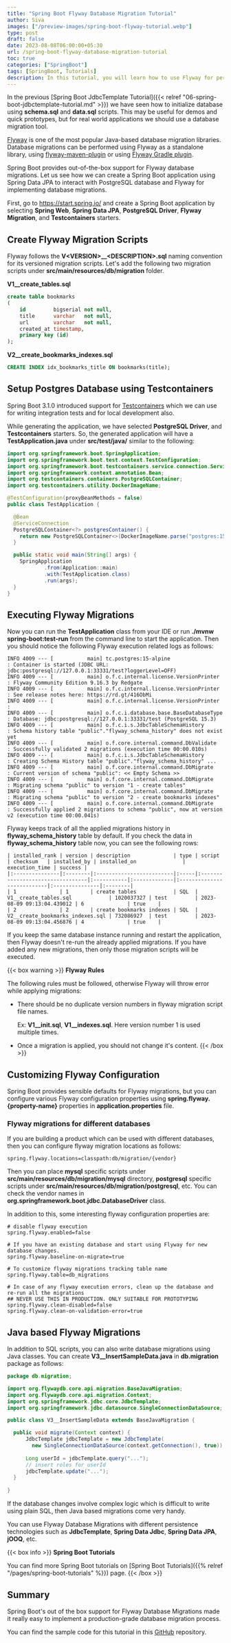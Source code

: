 ```yaml
---
title: "Spring Boot Flyway Database Migration Tutorial"
author: Siva
images: ["/preview-images/spring-boot-flyway-tutorial.webp"]
type: post
draft: false
date: 2023-08-08T06:00:00+05:30
url: /spring-boot-flyway-database-migration-tutorial
toc: true
categories: ["SpringBoot"]
tags: [SpringBoot, Tutorials]
description: In this tutorial, you will learn how to use Flyway for performing database migrations in Spring Boot applications.
---
```


In the previous [Spring Boot JdbcTemplate Tutorial]({{< relref "06-spring-boot-jdbctemplate-tutorial.md" >}}) 
we have seen how to initialize database using **schema.sql** and **data.sql** scripts.
This may be useful for demos and quick prototypes, but for real world applications we should use a database migration tool.

[Flyway](https://flywaydb.org/) is one of the most popular Java-based database migration libraries.
Database migrations can be performed using Flyway as a standalone library, 
using [flyway-maven-plugin](https://documentation.red-gate.com/fd/maven-goal-184127408.html) 
or using [Flyway Gradle plugin](https://documentation.red-gate.com/fd/gradle-task-184127407.html).

Spring Boot provides out-of-the-box support for Flyway database migrations.
Let us see how we can create a Spring Boot application using Spring Data JPA to interact with PostgreSQL database and 
Flyway for implementing database migrations.

First, go to https://start.spring.io/ and create a Spring Boot application by selecting **Spring Web**, 
**Spring Data JPA**, **PostgreSQL Driver**, **Flyway Migration**, and **Testcontainers** starters.

## Create Flyway Migration Scripts
Flyway follows the **V&lt;VERSION&gt;__&lt;DESCRIPTION&gt;.sql** naming convention for its versioned migration scripts.
Let's add the following two migration scripts under **src/main/resources/db/migration** folder. 

**V1__create_tables.sql**
```sql
create table bookmarks
(
    id         bigserial not null,
    title      varchar   not null,
    url        varchar   not null,
    created_at timestamp,
    primary key (id)
);
```


**V2__create_bookmarks_indexes.sql**
```sql
CREATE INDEX idx_bookmarks_title ON bookmarks(title);
```

## Setup Postgres Database using Testcontainers
Spring Boot 3.1.0 introduced support for [Testcontainers](https://testcontainers.com/) which we can use for writing integration tests 
and for local development also.

While generating the application, we have selected **PostgreSQL Driver**, and **Testcontainers** starters.
So, the generated application will have a **TestApplication.java** under **src/test/java/** similar to the following:

```java
import org.springframework.boot.SpringApplication;
import org.springframework.boot.test.context.TestConfiguration;
import org.springframework.boot.testcontainers.service.connection.ServiceConnection;
import org.springframework.context.annotation.Bean;
import org.testcontainers.containers.PostgreSQLContainer;
import org.testcontainers.utility.DockerImageName;

@TestConfiguration(proxyBeanMethods = false)
public class TestApplication {

  @Bean
  @ServiceConnection
  PostgreSQLContainer<?> postgresContainer() {
    return new PostgreSQLContainer<>(DockerImageName.parse("postgres:15-alpine"));
  }

  public static void main(String[] args) {
    SpringApplication
            .from(Application::main)
            .with(TestApplication.class)
            .run(args);
  }
}
```

## Executing Flyway Migrations

Now you can run the **TestApplication** class from your IDE or run **./mvnw spring-boot:test-run** from the command line to start the application.
Then you should notice the following Flyway execution related logs as follows:

```shell
INFO 4009 --- [           main] tc.postgres:15-alpine                    : Container is started (JDBC URL: jdbc:postgresql://127.0.0.1:33331/test?loggerLevel=OFF)
INFO 4009 --- [           main] o.f.c.internal.license.VersionPrinter    : Flyway Community Edition 9.16.3 by Redgate
INFO 4009 --- [           main] o.f.c.internal.license.VersionPrinter    : See release notes here: https://rd.gt/416ObMi
INFO 4009 --- [           main] o.f.c.internal.license.VersionPrinter    : 
INFO 4009 --- [           main] o.f.c.i.database.base.BaseDatabaseType   : Database: jdbc:postgresql://127.0.0.1:33331/test (PostgreSQL 15.3)
INFO 4009 --- [           main] o.f.c.i.s.JdbcTableSchemaHistory         : Schema history table "public"."flyway_schema_history" does not exist yet
INFO 4009 --- [           main] o.f.core.internal.command.DbValidate     : Successfully validated 2 migrations (execution time 00:00.010s)
INFO 4009 --- [           main] o.f.c.i.s.JdbcTableSchemaHistory         : Creating Schema History table "public"."flyway_schema_history" ...
INFO 4009 --- [           main] o.f.core.internal.command.DbMigrate      : Current version of schema "public": << Empty Schema >>
INFO 4009 --- [           main] o.f.core.internal.command.DbMigrate      : Migrating schema "public" to version "1 - create tables"
INFO 4009 --- [           main] o.f.core.internal.command.DbMigrate      : Migrating schema "public" to version "2 - create bookmarks indexes"
INFO 4009 --- [           main] o.f.core.internal.command.DbMigrate      : Successfully applied 2 migrations to schema "public", now at version v2 (execution time 00:00.041s)
```

Flyway keeps track of all the applied migrations history in **flyway_schema_history** table by default.
If you check the data in **flyway_schema_history** table now, you can see the following rows:

```shell
| installed_rank | version | description              | type | script                           | checksum   | installed_by | installed_on               | execution_time | success |
|:---------------|:--------|:-------------------------|:-----|:---------------------------------|:-----------|:-------------|:---------------------------|:---------------|:--------|
| 1              | 1       | create tables            | SQL  | V1__create_tables.sql            | 1020037327 | test         | 2023-08-09 09:13:04.439012 | 6              | true    |
| 2              | 2       | create bookmarks indexes | SQL  | V2__create_bookmarks_indexes.sql | 732086927  | test         | 2023-08-09 09:13:04.456876 | 4              | true    |
```

If you keep the same database instance running and restart the application, then Flyway doesn't re-run the already applied migrations.
If you have added any new migrations, then only those migration scripts will be executed.

{{< box warning >}}
**Flyway Rules**

The following rules must be followed, otherwise Flyway will throw error while applying migrations:

* There should be no duplicate version numbers in flyway migration script file names. 
   
   Ex: **V1__init.sql**, **V1__indexes.sql**. Here version number 1 is used multiple times.
* Once a migration is applied, you should not change it's content.
{{< /box >}}

## Customizing Flyway Configuration
Spring Boot provides sensible defaults for Flyway migrations, 
but you can configure various Flyway configuration properties 
using **spring.flyway.{property-name}** properties in **application.properties** file.

### Flyway migrations for different databases
If you are building a product which can be used with different databases, then you can configure flyway migration locations as follows:

```properties
spring.flyway.locations=classpath:db/migration/{vendor}
```

Then you can place **mysql** specific scripts under **src/main/resources/db/migration/mysql** directory,
**postgresql** specific scripts under **src/main/resources/db/migration/postgresql**, etc.
You can check the vendor names in **org.springframework.boot.jdbc.DatabaseDriver** class.

In addition to this, some interesting flyway configuration properties are:

```properties
# disable flyway execution
spring.flyway.enabled=false

# If you have an existing database and start using Flyway for new database changes.
spring.flyway.baseline-on-migrate=true

# To customize flyway migrations tracking table name
spring.flyway.table=db_migrations

# In case of any flyway execution errors, clean up the database and re-run all the migrations
## NEVER USE THIS IN PRODUCTION. ONLY SUITABLE FOR PROTOTYPING
spring.flyway.clean-disabled=false
spring.flyway.clean-on-validation-error=true
```

## Java based Flyway Migrations
In addition to SQL scripts, you can also write database migrations using Java classes.
You can create **V3__InsertSampleData.java** in **db.migration** package as follows:

```java
package db.migration;

import org.flywaydb.core.api.migration.BaseJavaMigration;
import org.flywaydb.core.api.migration.Context;
import org.springframework.jdbc.core.JdbcTemplate;
import org.springframework.jdbc.datasource.SingleConnectionDataSource;

public class V3__InsertSampleData extends BaseJavaMigration {

  public void migrate(Context context) {
      JdbcTemplate jdbcTemplate = new JdbcTemplate(
        new SingleConnectionDataSource(context.getConnection(), true));
      
      Long userId = jdbcTemplate.query("...");
      // insert roles for userId
      jdbcTemplate.update("...");
  }
  
}
```

If the database changes involve complex logic which is difficult to write using plain SQL,
then Java based migrations come very handy.

You can use Flyway Database Migrations with different persistence technologies 
such as **JdbcTemplate**, **Spring Data Jdbc**, **Spring Data JPA**, **jOOQ**, etc.

{{< box info >}}
**Spring Boot Tutorials**

You can find more Spring Boot tutorials on [Spring Boot Tutorials]({{% relref "/pages/spring-boot-tutorials" %}}) page. 
{{< /box >}}

## Summary
Spring Boot's out of the box support for Flyway Database Migrations made it really easy to implement 
a production-grade database migration process.

You can find the sample code for this tutorial in this 
[GitHub](https://github.com/sivaprasadreddy/spring-boot-tutorials-blog-series/tree/main/spring-boot-flyway-tutorial) repository.
